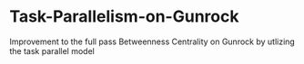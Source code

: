 # Task-Parallelism-on-Gunrock
Improvement to the full pass Betweenness Centrality on Gunrock by utlizing the task parallel model
